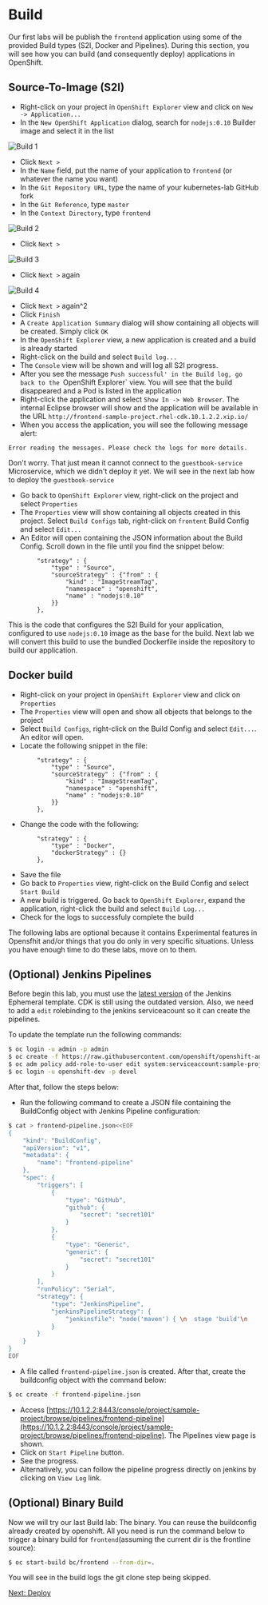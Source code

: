 Build
=====
Our first labs will be publish the `frontend` application using some of the provided Build types (S2I, Docker and Pipelines). During this section, you will see how you can build (and consequently deploy) applications in OpenShift.

Source-To-Image (S2I)
---------------------
* Right-click on your project in `OpenShift Explorer` view and click on `New -> Application...`
* In the `New OpenShift Application` dialog, search for `nodejs:0.10` Builder image and select it in the list

![Build 1](https://raw.githubusercontent.com/rimolive/openshift-development-workshop/master/images/build-1.png)

* Click `Next >`
* In the `Name` field, put the name of your application to `frontend` (or whatever the name you want)
* In the `Git Repository URL`, type the name of your kubernetes-lab GitHub fork
* In the `Git Reference`, type `master`
* In the `Context Directory`, type `frontend`

![Build 2](https://raw.githubusercontent.com/rimolive/openshift-development-workshop/master/images/build-2.png)

* Click `Next >`

![Build 3](https://raw.githubusercontent.com/rimolive/openshift-development-workshop/master/images/build-3.png)

* Click `Next >` again

![Build 4](https://raw.githubusercontent.com/rimolive/openshift-development-workshop/master/images/build-4.png)

* Click `Next >` again^2
* Click `Finish`
* A `Create Application Summary` dialog will show containing all objects will be created. Simply click `OK`
* In the `OpenShift Explorer` view, a new application is created and a build is already started
* Right-click on the build and select `Build log...`
* The `Console` view will be shown and will log all S2I progress.
* After you see the message `Push successful' in the Build log, go back to the `OpenShift Explorer` view. You will see that the build disappeared and a Pod is listed in the application
* Right-click the application and select `Show In -> Web Browser`. The internal Eclipse browser will show and the application will be available in the URL `http://frontend-sample-project.rhel-cdk.10.1.2.2.xip.io/`
* When you access the application, you will see the following message alert:
```
Error reading the messages. Please check the logs for more details.
```
Don't worry. That just mean it cannot connect to the `guestbook-service` Microservice, which we didn't deploy it yet. We will see in the next lab how to deploy the `guestbook-service`
* Go back to `OpenShift Explorer` view, right-click on the project and select `Properties`
* The `Properties` view will show containing all objects created in this project. Select `Build Configs` tab, right-click on `frontent` Build Config and select `Edit...`
* An Editor will open containing the JSON information about the Build Config. Scroll down in the file until you find the snippet below:
```
        "strategy" : {
            "type" : "Source",
            "sourceStrategy" : {"from" : {
                "kind" : "ImageStreamTag",
                "namespace" : "openshift",
                "name" : "nodejs:0.10"
            }}
        },
```
This is the code that configures the S2I Build for your application, configured to use `nodejs:0.10` image as the base for the build. Next lab we will convert this build to use the bundled Dockerfile inside the repository to build our application.

Docker build
------------
* Right-click on your project in `OpenShift Explorer` view and click on `Properties`
* The `Properties` view will open and show all objects that belongs to the project
* Select `Build Configs`, right-click on the Build Config and select `Edit...`. An editor will open.
* Locate the following snippet in the file:
```
        "strategy" : {
            "type" : "Source",
            "sourceStrategy" : {"from" : {
                "kind" : "ImageStreamTag",
                "namespace" : "openshift",
                "name" : "nodejs:0.10"
            }}
        },
```
* Change the code with the following:
```
        "strategy" : {
            "type" : "Docker",
            "dockerStrategy" : {}
        },
```
* Save the file
* Go back to `Properties` view, right-click on the Build Config and select `Start Build`
* A new build is triggered. Go back to `OpenShift Explorer`, expand the application, right-click the build and select `Build Log...`
* Check for the logs to successfuly complete the build

The following labs are optional because it contains Experimental features in Opensfhit and/or things that you do only in very specific situations. Unless you have enough time to do these labs, move on to them.

(Optional) Jenkins Pipelines
----------------------------

Before begin this lab, you must use the [latest version](https://raw.githubusercontent.com/openshift/openshift-ansible/master/roles/openshift_examples/files/examples/v1.4/quickstart-templates/jenkins-ephemeral-template.json) of the Jenkins Ephemeral template. CDK is still using the outdated version. Also, we need to add a `edit` rolebinding to the jenkins serviceacount so it can create the pipelines.

To update the template run the following commands:

```bash
$ oc login -u admin -p admin
$ oc create -f https://raw.githubusercontent.com/openshift/openshift-ansible/master/roles/openshift_examples/files/examples/v1.4/quickstart-templates/jenkins-ephemeral-template.json -n openshift
$ oc adm policy add-role-to-user edit system:serviceaccount:sample-project:jenkins -n sample-project
$ oc login -u openshift-dev -p devel
```

After that, follow the steps below:

* Run the following command to create a JSON file containing the BuildConfig object with Jenkins Pipeline configuration:

```bash
$ cat > frontend-pipeline.json<<EOF
{
    "kind": "BuildConfig",
    "apiVersion": "v1",
    "metadata": {
        "name": "frontend-pipeline"
    },
    "spec": {
        "triggers": [
            {
                "type": "GitHub",
                "github": {
                    "secret": "secret101"
                }
            },
            {
                "type": "Generic",
                "generic": {
                    "secret": "secret101"
                }
            }
        ],
        "runPolicy": "Serial",
        "strategy": {
            "type": "JenkinsPipeline",
            "jenkinsPipelineStrategy": {
                "jenkinsfile": "node('maven') { \n  stage 'build'\n          openshiftBuild(buildConfig: 'frontend', showBuildLogs: 'true')\n  stage 'deploy'\n          openshiftDeploy(deploymentConfig: 'frontend')\n}"
            }
        }
    }
}
EOF
```
* A file called `frontend-pipeline.json` is created. After that, create the buildconfig object with the command below:

```bash
$ oc create -f frontend-pipeline.json
```

* Access [https://10.1.2.2:8443/console/project/sample-project/browse/pipelines/frontend-pipeline](https://10.1.2.2:8443/console/project/sample-project/browse/pipelines/frontend-pipeline). The Pipelines view page is shown.
* Click on `Start Pipeline` button.
* See the progress.
* Alternatively, you can follow the pipeline progress directly on jenkins by clicking on `View Log` link.

(Optional) Binary Build
-----------------------

Now we will try our last Build lab: The binary. You can reuse the buildconfig already created by openshift. All you need is run the command below to trigger a binary build for `frontend`(assuming the current dir is the frontline source):

```bash
$ oc start-build bc/frontend --from-dir=.
```

You will see in the build logs the git clone step being skipped.

[Next: Deploy](https://github.com/rimolive/openshift-development-workshop/blob/master/workshop/deploy.md)